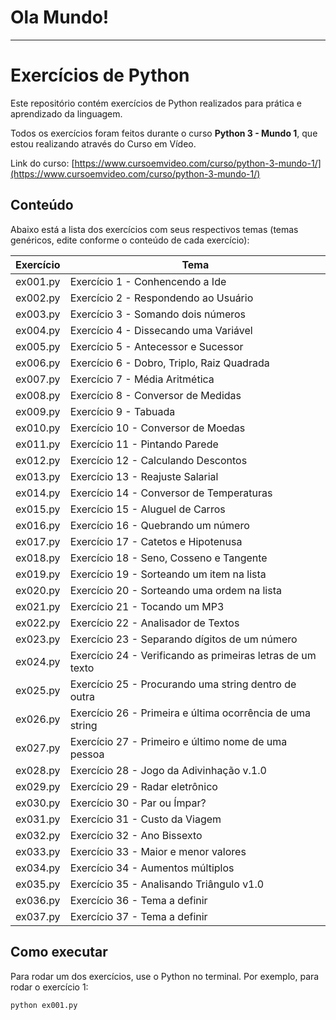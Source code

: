 # Ola Mundo!
***
#  Exercícios de Python

Este repositório contém  exercícios de Python realizados para prática e aprendizado da linguagem.

Todos os exercícios foram feitos durante o curso **Python 3 - Mundo 1**, que estou realizando através do Curso em Vídeo.

Link do curso: [https://www.cursoemvideo.com/curso/python-3-mundo-1/](https://www.cursoemvideo.com/curso/python-3-mundo-1/)

## Conteúdo

Abaixo está a lista dos exercícios com seus respectivos temas (temas genéricos, edite conforme o conteúdo de cada exercício):

| Exercício | Tema                                 |
|-----------|--------------------------------------|
| ex001.py  | Exercício 1 - Conhencendo a Ide      |
| ex002.py  | Exercício 2 - Respondendo ao Usuário |
| ex003.py  | Exercício 3 - Somando dois números         |
| ex004.py  | Exercício 4 - Dissecando uma Variável         | 
| ex005.py  | Exercício 5 -  Antecessor e Sucessor        |
| ex006.py  | Exercício 6 -  Dobro, Triplo, Raiz Quadrada|
| ex007.py  | Exercício 7 - Média Aritmética      |
| ex008.py  | Exercício 8 - Conversor de Medidas       |
| ex009.py  | Exercício 9 -  Tabuada        |
| ex010.py  | Exercício 10 - Conversor de Moedas      |
| ex011.py  | Exercício 11 - Pintando Parede   |
| ex012.py  | Exercício 12 - Calculando Descontos      |
| ex013.py  | Exercício 13 - Reajuste Salarial       |
| ex014.py  | Exercício 14 -  Conversor de Temperaturas       |
| ex015.py  | Exercício 15 - Aluguel de Carros      |
| ex016.py  | Exercício 16 -  Quebrando um número      |
| ex017.py  | Exercício 17 - Catetos e Hipotenusa     |
| ex018.py  | Exercício 18 -  Seno, Cosseno e Tangente      |
| ex019.py  | Exercício 19 - Sorteando um item na lista      |
| ex020.py  | Exercício 20 - Sorteando uma ordem na lista       |
| ex021.py  | Exercício 21 - Tocando um MP3       |
| ex022.py  | Exercício 22 - Analisador de Textos        |
| ex023.py  | Exercício 23 -  Separando dígitos de um número      |
| ex024.py  | Exercício 24 - Verificando as primeiras letras de um texto       |
| ex025.py  | Exercício 25 -  Procurando uma string dentro de outra     |
| ex026.py  | Exercício 26 -  Primeira e última ocorrência de uma string    |
| ex027.py  | Exercício 27 - Primeiro e último nome de uma pessoa   |
| ex028.py  | Exercício 28 - Jogo da Adivinhação v.1.0     |
| ex029.py  | Exercício 29 -  Radar eletrônico      |
| ex030.py  | Exercício 30 -  Par ou Ímpar?   |
| ex031.py  | Exercício 31 - Custo da Viagem       |
| ex032.py  | Exercício 32 - Ano Bissexto       |
| ex033.py  | Exercício 33 - Maior e menor valores      |
| ex034.py  | Exercício 34 -  Aumentos múltiplos      |
| ex035.py  | Exercício 35 - Analisando Triângulo v1.0      |
| ex036.py  | Exercício 36 - Tema a definir        |
| ex037.py  | Exercício 37 - Tema a definir        |

## Como executar

Para rodar um dos exercícios, use o Python no terminal. Por exemplo, para rodar o exercício 1:

```bash
python ex001.py

